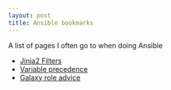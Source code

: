 ```yaml
---
layout: post
title: Ansible bookmarks
---
```

A list of pages I often go to when doing Ansible

* [Jinja2 Filters](http://docs.ansible.com/ansible/latest/playbooks_filters.html)
* [Variable precedence](http://docs.ansible.com/ansible/latest/playbooks_variables.html#variable-precedence-where-should-i-put-a-variable)
* [Galaxy role advice](https://galaxy.ansible.com/intro#share)